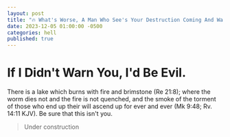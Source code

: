 ```yaml
---
layout: post
title: "🔥 What's Worse, A Man Who See's Your Destruction Coming And Warns You Out Of Love, Or A Man Who Sees It Coming And Watches You Die In Flames?"
date: 2023-12-05 01:00:00 -0500
categories: hell
published: true
---
```


# If I Didn't Warn You, I'd Be Evil.

There is a lake which burns with fire and brimstone (Re 21:8); where the worm dies not and the fire is not quenched, and the smoke of the torment of those who end up their will ascend up for ever and ever (Mk 9:48; Rv. 14:11 KJV). Be sure that this isn't you.

<!-- > A Held Belief Is Not Judgemental, You Are Judgemental Towards Those Who Believe. -->

> Under construction

<script>
    var refTagger = {
        settings: {
            bibleVersion: 'ESV'
        }
    }; 

    (function(d, t) {
        var n=d.querySelector('[nonce]');
        refTagger.settings.nonce = n && (n.nonce||n.getAttribute('nonce'));
        var g = d.createElement(t), s = d.getElementsByTagName(t)[0];
        g.src = 'https://api.reftagger.com/v2/RefTagger.js';
        g.nonce = refTagger.settings.nonce;
        s.parentNode.insertBefore(g, s);
    }(document, 'script'));
</script>